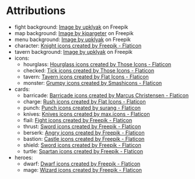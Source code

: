 # Attributions
- fight background: <a href="https://www.freepik.com/free-vector/medieval-night-castle-interior-wooden-arched-door_20499126.htm#query=dungeon&position=5&from_view=keyword">Image by upklyak</a> on Freepik
- map background: <a href="https://www.freepik.com/free-vector/abstract-background-with-vintage-paper-design_18073291.htm#query=parchment&position=4&from_view=search&track=sph">Image by kjpargeter</a> on Freepik
- menu background: <a href="https://www.freepik.com/free-vector/ancient-architecture-with-arches-torches_22444977.htm#query=dungeon&position=0&from_view=search&track=sph">Image by upklyak</a> on Freepik
- character: <a href="https://www.flaticon.com/free-icons/knight" title="knight icons">Knight icons created by Freepik - Flaticon</a>
- tavern background: <a href="https://www.freepik.com/free-vector/old-tavern-vintage-pub-with-wooden-bar-counter-shelf-with-bottles-glow-lanterns-beer-mug-table-cartoon-empty-interior-retro-saloon-with-barrel-darts-target-night_11582511.htm#query=tavern&position=49&from_view=search&track=sph">Image by upklyak</a> on Freepik
- icons:
  - hourglass: <a href="https://www.flaticon.com/free-icons/hourglass" title="hourglass icons">Hourglass icons created by Those Icons - Flaticon</a>
  - checked: <a href="https://www.flaticon.com/free-icons/tick" title="tick icons">Tick icons created by Those Icons - Flaticon</a>
  - tavern: <a href="https://www.flaticon.com/free-icons/tavern" title="tavern icons">Tavern icons created by Flat Icons - Flaticon</a>
  - monster: <a href="https://www.flaticon.com/free-icons/grumpy" title="grumpy icons">Grumpy icons created by Smashicons - Flaticon</a>
- cards:
  - barricade: <a href="https://www.flaticon.com/free-icons/barricade" title="barricade icons">Barricade icons created by Marcus Christensen - Flaticon</a>
  - charge: <a href="https://www.flaticon.com/free-icons/rush" title="rush icons">Rush icons created by Flat Icons - Flaticon</a>
  - punch: <a href="https://www.flaticon.com/free-icons/punch" title="punch icons">Punch icons created by surang - Flaticon</a>
  - knives: <a href="https://www.flaticon.com/free-icons/knives" title="knives icons">Knives icons created by max.icons - Flaticon</a>
  - flail: <a href="https://www.flaticon.com/free-icons/fight" title="fight icons">Fight icons created by Freepik - Flaticon</a>
  - thrust: <a href="https://www.flaticon.com/free-icons/sword" title="sword icons">Sword icons created by Freepik - Flaticon</a>
  - berserk: <a href="https://www.flaticon.com/free-icons/angry" title="angry icons">Angry icons created by Freepik - Flaticon</a>
  - bastion: <a href="https://www.flaticon.com/free-icons/castle" title="castle icons">Castle icons created by Freepik - Flaticon</a>
  - shield: <a href="https://www.flaticon.com/free-icons/sword" title="sword icons">Sword icons created by Freepik - Flaticon</a>
  - turtle: <a href="https://www.flaticon.com/free-icons/spartan" title="spartan icons">Spartan icons created by Freepik - Flaticon</a>
- heroes:
  - dwarf: <a href="https://www.flaticon.com/free-icons/dwarf" title="dwarf icons">Dwarf icons created by Freepik - Flaticon</a>
  - mage: <a href="https://www.flaticon.com/free-icons/wizard" title="wizard icons">Wizard icons created by Freepik - Flaticon</a>
